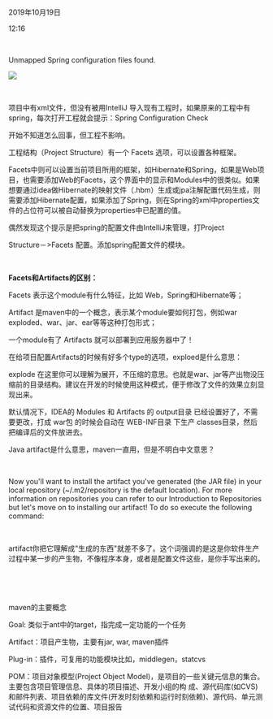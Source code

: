  

2019年10月19日

12:16

 

Unmapped Spring configuration files found.

![](079_Unmapped_Spring_configuration_files_found._000.png)

 

项目中有xml文件，但没有被用IntelliJ 导入现有工程时，如果原来的工程中有spring，每次打开工程就会提示：Spring Configuration Check

开始不知道怎么回事，但工程不影响。

工程结构（Project Structure）有一个 Facets 选项，可以设置各种框架。

Facets中则可以设置当前项目所用的框架，如Hibernate和Spring，如果是Web项目，也需要添加Web的Facets，这个界面中的显示和Modules中的很类似。如果想要通过idea做Hibernate的映射文件（.hbm）生成或jpa注解配置代码生成，则需要添加Hibernate配置，如果添加了Spring，则在Spring的xml中properties文件的占位符可以被自动替换为properties中已配置的值。

偶然发现这个提示是把spring的配置文件由IntelliJ来管理，打Project

Structure－\>Facets 配置。添加spring配置文件的模块。

 

**Facets和Artifacts的区别：**

Facets 表示这个module有什么特征，比如 Web，Spring和Hibernate等；

Artifact 是maven中的一个概念，表示某个module要如何打包，例如war exploded、war、jar、ear等等这种打包形式；

一个module有了 Artifacts 就可以部署到应用服务器中了！

在给项目配置Artifacts的时候有好多个type的选项，exploed是什么意思：

explode 在这里你可以理解为展开，不压缩的意思。也就是war、jar等产出物没压缩前的目录结构。建议在开发的时候使用这种模式，便于修改了文件的效果立刻显现出来。

默认情况下，IDEA的 Modules 和 Artifacts 的 output目录 已经设置好了，不需要更改，打成 war包 的时候会自动在 WEB-INF目录 下生产 classes目录，然后把编译后的文件放进去。

Java artifact是什么意思，maven一直用，但是不明白中文意思？

 

Now you'll want to install the artifact you've generated (the JAR file) in your local repository (\~/.m2/repository is the default location). For more information on repositories you can refer to our Introduction to Repositories but let's move on to installing our artifact! To do so execute the following command:

 

artifact你把它理解成"生成的东西"就差不多了。这个词强调的是这是你软件生产过程中某一步的产生物，不像程序本身，或者是配置文件这些，是你手写出来的。

 

 

maven的主要概念

Goal: 类似于ant中的target，指完成一定功能的一个任务

Artifact：项目产生物，主要有jar, war, maven插件

Plug-in：插件，可复用的功能模块比如，middlegen，statcvs

POM：项目对象模型(Project Object Model)，是项目的一些关键元信息的集合。主要包含项目管理信息、具体的项目描述、开发小组的构 成、源代码库(如CVS)和邮件列表、项目依赖的库文件(开发时刻依赖和运行时刻依赖)、源代码、单元测试代码和资源文件的位置、项目报告
